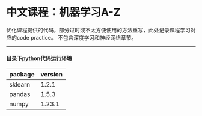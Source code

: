 # 中文课程：机器学习A-Z
优化课程提供的代码，部分过时或不太方便使用的方法重写，此处记录课程学习对应的code practice。
不包含深度学习和神经网络章节。

---

#### 目录下python代码运行环境

| package | version |
|---------|---------|
| sklearn | 1.2.1   |
| pandas  | 1.5.3   |
| numpy   | 1.23.1  |